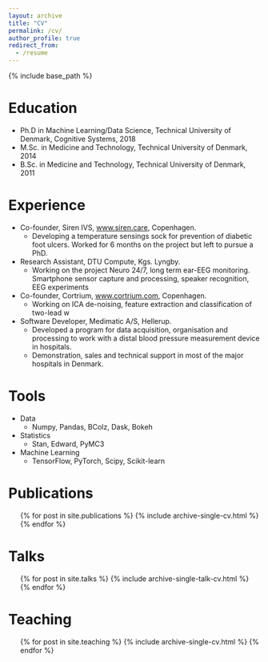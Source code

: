 ```yaml
---
layout: archive
title: "CV"
permalink: /cv/
author_profile: true
redirect_from:
  - /resume
---
```


{% include base_path %}

Education
======
* Ph.D in Machine Learning/Data Science, Technical University of Denmark, Cognitive Systems, 2018
* M.Sc. in Medicine and Technology, Technical University of Denmark, 2014
* B.Sc. in Medicine and Technology, Technical University of Denmark, 2011

Experience
======
* Co-founder, Siren IVS, www.siren.care, Copenhagen.
  * Developing a temperature sensings sock for prevention of diabetic foot ulcers. Worked for 6 months on the project but left to pursue a PhD.
* Research Assistant, DTU Compute, Kgs. Lyngby.
  * Working on the project Neuro 24/7, long term ear-EEG monitoring. Smartphone sensor capture and processing, speaker recognition, EEG experiments
* Co-founder, Cortrium, www.cortrium.com, Copenhagen.
  * Working on ICA de-noising, feature extraction and classification of two-lead w  
* Software Developer, Medimatic A/S, Hellerup.
  * Developed a program for data acquisition, organisation and processing to work with a distal blood pressure measurement device in hospitals.
  * Demonstration, sales and technical support in most of the major hospitals in Denmark.

Tools
======
* Data
  * Numpy, Pandas, BColz, Dask, Bokeh
* Statistics
  * Stan, Edward, PyMC3
* Machine Learning
  * TensorFlow, PyTorch, Scipy, Scikit-learn

Publications
======
  <ul>{% for post in site.publications %}
    {% include archive-single-cv.html %}
  {% endfor %}</ul>
  
Talks
======
  <ul>{% for post in site.talks %}
    {% include archive-single-talk-cv.html %}
  {% endfor %}</ul>
  
Teaching
======
  <ul>{% for post in site.teaching %}
    {% include archive-single-cv.html %}
  {% endfor %}</ul>